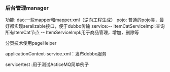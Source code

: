 <h3>后台管理manager</h3>
功能:    
dao:一些mapper和mapper.xml（逆向工程生成）    
pojo: 普通的pojo类，最好都实现seralizable接口，便于dubbo传输    
service:-- ItemCatServiceImpl:查询所有ItemCat节点  
        -- ItemServiceImpl:用于商品管理，增加，删除等  
        <p >分页技术使用pageHelper</p>  
         
applicationContext-service.xml：发布dobbo服务  
        
service/test :用于测试ActiceMQ简单例子
